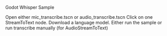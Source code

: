 Godot Whisper Sample

Open either mic_transcribe.tscn or audio_transcribe.tscn
Click on one StreamToText node. Download a language model.
Either run the sample or run transcribe manually (for AudioStreamToText)
